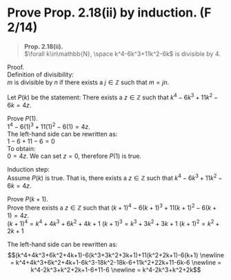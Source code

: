 # Prove Prop. 2.18(ii) by induction. (F 2/14)

> **Prop. 2.18(ii).**  
> $\forall k\in\mathbb{N}, \space k^4-6k^3+11k^2-6k$ is divisible by $4$.

Proof.  
Definition of divisibility:  
$m$ is divisible by $n$ if there exists a $j\in\mathbb{Z}$ such that $m=jn$.  

Let $P(k)$ be the statement: There exists a $z\in\mathbb{Z}$ such that $k^4-6k^3+11k^2-6k=4z$.  

Prove $P(1)$.  
$1^4-6(1)^3+11(1)^2-6(1)=4z$.  
The left-hand side can be rewritten as:  
$1-6+11-6=0$  
To obtain:  
$0=4z$.  We can set $z=0$, therefore $P(1)$ is true.  

Induction step:  
Assume $P(k)$ is true. That is, there exists a $z\in\mathbb{Z}$ such that $k^4-6k^3+11k^2-6k=4z$.  

Prove $P(k+1)$.  
Prove there exists a $z\in\mathbb{Z}$ such that $(k+1)^4-6(k+1)^3+11(k+1)^2-6(k+1)=4z$.  
$(k+1)^4=k^4+4k^3+6k^2+4k+1$
$(k+1)^3=k^3+3k^2+3k+1$
$(k+1)^2=k^2+2k+1$

The left-hand side can be rewritten as:  
$$(k^4+4k^3+6k^2+4k+1)-6(k^3+3k^2+3k+1)+11(k^2+2k+1)-6(k+1) \newline 
= k^4+4k^3+6k^2+4k+1-6k^3-18k^2-18k-6+11k^2+22k+11-6k-6 \newline
= k^4-2k^3+k^2+2k+1-6+11-6 \newline
= k^4-2k^3+k^2+2k$$